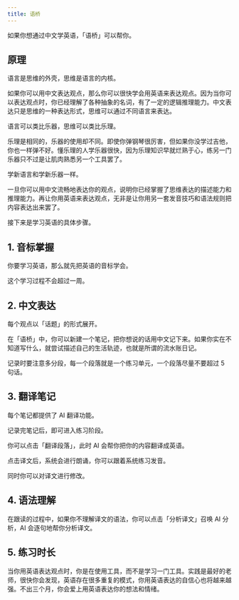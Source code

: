 ```yaml
---
title: 语桥
---
```


如果你想通过中文学英语，「语桥」可以帮你。

## 原理

语言是思维的外壳，思维是语言的内核。

如果你可以用中文表达观点，那么你可以很快学会用英语来表达观点。因为当你可以表达观点时，你已经理解了各种抽象的名词，有了一定的逻辑推理能力。中文表达只是思维的一种表达形式，思维可以通过不同语言来表达。

语言可以类比乐器，思维可以类比乐理。

乐理是相同的，乐器的使用却不同。即使你弹钢琴很厉害，但如果你没学过吉他，你也一样弹不好。懂乐理的人学乐器很快，因为乐理知识早就烂熟于心，练另一门乐器只不过是让肌肉熟悉另一个工具罢了。

学新语言和学新乐器一样。

一旦你可以用中文流畅地表达你的观点，说明你已经掌握了思维表达的描述能力和推理能力。再让你用英语来表达观点，无非是让你用另一套发音技巧和语法规则把内容表达出来罢了。

接下来是学习英语的具体步骤。

## 1. 音标掌握

你要学习英语，那么就先把英语的音标学会。

这个学习过程不会超过一周。

## 2. 中文表达

每个观点以「话题」的形式展开。

在「语桥」中，你可以新建一个笔记，把你想说的话用中文记下来。如果你实在不知道写什么，就尝试描述自己的生活轨迹，也就是所谓的流水账日记。

记录时要注意多分段，每一个段落就是一个练习单元，一个段落尽量不要超过 5 句话。

## 3. 翻译笔记

每个笔记都提供了 AI 翻译功能。

记录完笔记后，即可进入练习阶段。

你可以点击「翻译段落」，此时 AI 会帮你把你的内容翻译成英语。

点击译文后，系统会进行朗诵，你可以跟着系统练习发音。

同时你可以对译文进行修改。

## 4. 语法理解

在跟读的过程中，如果你不理解译文的语法，你可以点击「分析译文」召唤 AI 分析，AI 会逐句地帮你分析译文。

## 5. 练习时长

当你用英语表达观点时，你是在使用工具，而不是学习一门工具。实践是最好的老师，很快你会发现，英语存在很多重复的模式，你用英语表达的自信心也将越来越强。不出三个月，你会爱上用英语表达你的想法和情绪。
